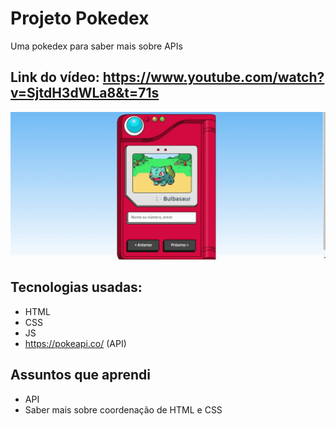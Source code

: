 # Projeto Pokedex

Uma pokedex para saber mais sobre APIs

## Link do vídeo: https://www.youtube.com/watch?v=SjtdH3dWLa8&t=71s

<img src="images/tela.gif" alt="gif da tela inicial do projeto xyz">

## Tecnologias usadas:

- HTML
- CSS
- JS
- https://pokeapi.co/ (API)


## Assuntos que aprendi

- API
- Saber mais sobre coordenação de HTML e CSS